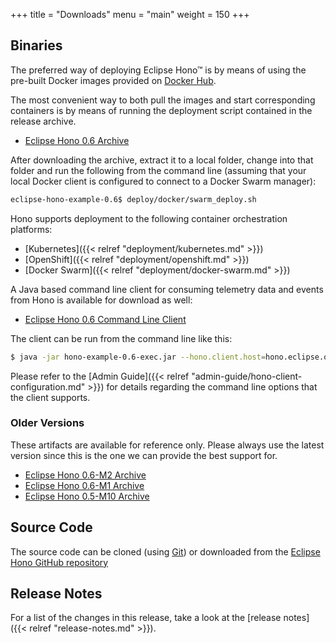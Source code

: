+++
title = "Downloads"
menu = "main"
weight = 150
+++

## Binaries

The preferred way of deploying Eclipse Hono&trade; is by means of using the pre-built Docker images provided
on [Docker Hub](https://hub.docker.com/u/eclipsehono/).

The most convenient way to both pull the images and start corresponding containers is by means of running the deployment script contained in the release archive.

* [Eclipse Hono 0.6 Archive](https://www.eclipse.org/downloads/download.php?file=/hono/eclipse-hono-example-0.6.tar.gz)

After downloading the archive, extract it to a local folder, change into that folder and run the following from the command line (assuming that your local Docker client is configured to connect to a Docker Swarm manager):

~~~sh
eclipse-hono-example-0.6$ deploy/docker/swarm_deploy.sh
~~~

Hono supports deployment to the following container orchestration platforms:

* [Kubernetes]({{< relref "deployment/kubernetes.md" >}})
* [OpenShift]({{< relref "deployment/openshift.md" >}})
* [Docker Swarm]({{< relref "deployment/docker-swarm.md" >}})

A Java based command line client for consuming telemetry data and events from Hono is available for download as well:

* [Eclipse Hono 0.6 Command Line Client](https://www.eclipse.org/downloads/download.php?file=/hono/hono-example-0.6-exec.jar)

The client can be run from the command line like this:

~~~sh
$ java -jar hono-example-0.6-exec.jar --hono.client.host=hono.eclipse.org --hono.client.port=15671 --hono.client.tlsEnabled=true --hono.client.username=consumer@HONO --hono.client.password=verysecret --spring.profiles.active=receiver --tenant.id=DEFAULT_TENANT
~~~

Please refer to the [Admin Guide]({{< relref "admin-guide/hono-client-configuration.md" >}}) for details regarding the command line options that the client supports.

### Older Versions

These artifacts are available for reference only. Please always use the latest version since this is the one we can provide the best support for.

* [Eclipse Hono 0.6-M2 Archive](https://www.eclipse.org/downloads/download.php?file=/hono/eclipse-hono-example-0.6-M2.tar.gz)
* [Eclipse Hono 0.6-M1 Archive](https://www.eclipse.org/downloads/download.php?file=/hono/eclipse-hono-example-0.6-M1.tar.gz)
* [Eclipse Hono 0.5-M10 Archive](https://www.eclipse.org/downloads/download.php?file=/hono/eclipse-hono-example-0.5-M10.tar.gz)

## Source Code

The source code can be cloned (using [Git](https://git-scm.com/)) or downloaded from the [Eclipse Hono GitHub repository](https://github.com/eclipse/hono)

## Release Notes

For a list of the changes in this release, take a look at the [release notes]({{< relref "release-notes.md" >}}).
